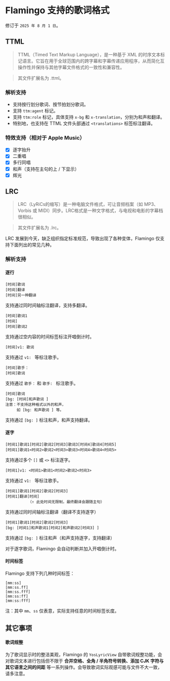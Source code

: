 # Flamingo 支持的歌词格式

修订于 `2025 年 8 月 1 日`。

## TTML

> TTML（Timed Text Markup Language），是一种基于 XML 的时序文本标记语言。它旨在用于全球范围内的跨字幕和字幕传递应用程序，从而简化互操作性并保持与其他字幕文件格式的一致性和兼容性。

> 其文件扩展名为 .ttml。

### 解析支持

- 支持按行划分歌词、按节拍划分歌词。
- 支持 `ttm:agent` 标记。
- 支持 `ttm:role` 标记，具体支持 `x-bg` 和 `x-translation`，分别为和声和翻译。
- 特别地，也支持在 TTML 文件头部通过 `<translations>` 标签标注翻译。

### 特效支持（相对于 Apple Music）

- [x] 逐字抬升
- [x] 二重唱
- [x] 多行同唱
- [x] 和声（支持在主句的上 / 下显示）
- [x] 辉光

## LRC

> LRC（LyRiCs的缩写）是一种电脑文件格式，可让音频档案（如 MP3、Vorbis 或 MIDI）同步。LRC格式是一种文字格式，与电视和电影的字幕档很相似。

> 其文件扩展名为 .lrc。

LRC 发展到今天，缺乏组织指定标准规范，导致出现了各种变体，Flamingo 仅支持下面列出的常见几种。

### 解析支持

#### 逐行

```
[时间]歌词
[时间]翻译
[时间]另一种翻译
```

支持通过同时间轴标注翻译，支持多翻译。

```
[时间]歌词1
[时间]
[时间]歌词2
```

支持通过空内容的时间标签标注开唱倒计时。

```
[时间]v1: 歌词
```

支持通过 `v1: ` 等标注歌手。

```
[时间]歌手：
[时间]歌词
```

支持通过 `歌手：` 和 `歌手: ` 标注歌手。

```
[时间]歌词
[bg: [时间]和声歌词 ]
注意：不支持这种格式以外的和声，
     如 [bg: 和声歌词 ] 等。
```

支持通过 `[bg: ]` 标注和声，和声支持翻译。

#### 逐字

```
[时间1]歌词1[时间2]歌词2[时间3]歌词3[时间4]歌词4[时间5]
[时间1]歌词1<时间2>歌词2<时间3>歌词3<时间4>歌词4<时间5>
```

支持通过多个 `[]` 或 `<>` 标注逐字。

```
[时间1]v1: <时间1>歌词1<时间2>歌词2<时间3>
```

支持通过 `v1: ` 等标注歌手。

```
[时间1]歌词1[时间2]歌词2[时间3]
[时间1]翻译[时间]
          （↑ 此处时间无限制，最终翻译会跟随主句）
```

支持通过同时间轴标注翻译（翻译不支持逐字）

```
[时间1]歌词1[时间2]歌词2[时间3]
[bg: [时间1]和声歌词1[时间2]和声歌词2[时间3] ]
```

支持通过 `[bg: ]` 标注和声（和声支持逐字，支持翻译）

对于逐字歌词，Flamingo 会自动判断并加入开唱倒计时。

#### 时间标签

Flamingo 支持下列几种时间标签：

```
[mm:ss]
[mm:ss.ff]
[mm:ss.fff]
[mm:ss:ff]
[mm:ss:fff]
```

注：其中 `mm`、`ss` 仅表意，实际支持任意的时间标签长度。

## 其它事项

#### 歌词规整

为了歌词显示时的整洁美观，Flamingo 的 `YosLyricView` 自带歌词规整功能，会对歌词文本进行包括但不限于 **合并空格、全角 / 半角符号转换、添加 CJK 字符与其它语言之间的间距** 等一系列操作。会导致歌词实际观感可能与文件不大一致，请多注意。  

